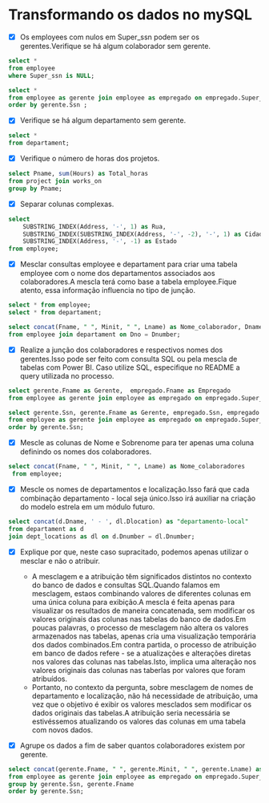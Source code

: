 # Transformando os dados no mySQL

- [x] Os employees com nulos em Super_ssn podem ser os gerentes.Verifique se há algum colaborador sem gerente.

```sql
select *
from employee
where Super_ssn is NULL;

select *
from employee as gerente join employee as empregado on empregado.Super_ssn = gerente.Ssn
order by gerente.Ssn ;
```

- [x] Verifique se há algum departamento sem gerente.

```sql
select *
from departament;
```

- [x] Verifique o número de horas dos projetos.

```sql
select Pname, sum(Hours) as Total_horas
from project join works_on
group by Pname;
```

- [x] Separar colunas complexas.

```sql
select
    SUBSTRING_INDEX(Address, '-', 1) as Rua,
    SUBSTRING_INDEX(SUBSTRING_INDEX(Address, '-', -2), '-', 1) as Cidade,
    SUBSTRING_INDEX(Address, '-', -1) as Estado
from employee;
```

- [x] Mesclar consultas employee e departament para criar uma tabela employee com o nome dos departamentos associados aos colaboradores.A mescla terá como base a tabela employee.Fique atento, essa informação influencia no tipo de junção.

```sql
select * from employee;
select * from departament;

select concat(Fname, " ", Minit, " ", Lname) as Nome_colaborador, Dname
from employee join departament on Dno = Dnumber;
```

- [x] Realize a junção dos colaboradores e respectivos nomes dos gerentes.Isso pode ser feito com consulta SQL ou pela mescla de tabelas com Power BI. Caso utilize SQL, especifique no README a query utilizada no processo.

```sql
select gerente.Fname as Gerente,  empregado.Fname as Empregado
from employee as gerente join employee as empregado on empregado.Super_ssn = gerente.Ssn;

select gerente.Ssn, gerente.Fname as Gerente, empregado.Ssn, empregado.Fname as Empregado
from employee as gerente join employee as empregado on empregado.Super_ssn = gerente.Ssn
order by gerente.Ssn;
```

- [x] Mescle as colunas de Nome e Sobrenome para ter apenas uma coluna definindo os nomes dos colaboradores.

```sql
select concat(Fname, " ", Minit, " ", Lname) as Nome_colaboradores
 from employee;
```

- [x] Mescle os nomes de departamentos e localização.Isso fará que cada combinação departamento - local seja único.Isso irá auxiliar na criação do modelo estrela em um módulo futuro.

```sql
select concat(d.Dname, ' - ', dl.Dlocation) as "departamento-local"
from departament as d
join dept_locations as dl on d.Dnumber = dl.Dnumber;
```

- [x] Explique por que, neste caso supracitado, podemos apenas utilizar o mesclar e não o atribuir.

  - A mesclagem e a atribuição têm significados distintos no contexto do banco de dados e consultas SQL.Quando falamos em mesclagem, estaos combinando valores de diferentes colunas em uma única coluna para exibição.A mescla é feita apenas para visualizar os resultados de maneira concatenada, sem modificar os valores originais das colunas nas tabelas do banco de dados.Em poucas palavras, o processo de mesclagem não altera os valores armazenados nas tabelas, apenas cria uma visualização temporária dos dados combinados.Em contra partida, o processo de atribuição em banco de dados refere - se a atualizações e alterações diretas nos valores das colunas nas tabelas.Isto, implica uma alteração nos valores originais das colunas nas taberlas por valores que foram atribuídos.
  - Portanto, no contexto da pergunta, sobre mesclagem de nomes de departamento e localização, não há necessidade de atribuição, uma vez que o objetivo é exibir os valores mesclados sem modificar os dados originais das tabelas.A atribuição seria necessária se estivéssemos atualizando os valores das colunas em uma tabela com novos dados.

- [x] Agrupe os dados a fim de saber quantos colaboradores existem por gerente.

```sql
select concat(gerente.Fname, " ", gerente.Minit, " ", gerente.Lname) as Gerente, count(empregado.Fname) as Empregado
from employee as gerente join employee as empregado on empregado.Super_ssn = gerente.Ssn
group by gerente.Ssn, gerente.Fname
order by gerente.Ssn;
```